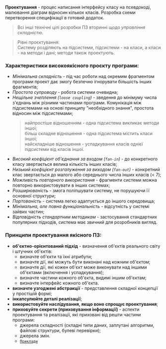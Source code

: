 **Проектування** - процес написання інтерфейсу класу на псевдокоді, малювання діаграм відносин кількох класів. Розробка схеми перетворення специфікації в готовий додаток.

> Всі інші технічні цілі розробки ПЗ вторинні щодо _управління складністю_.

> Рівні проєктування:  
> Систему розділяють на підсистеми, підсистеми - на класи, а класи - на методи і дані; методи також проектують.

### Характеристики високоякісного проєкту програми:

- _Мінімальна складність_ - під час роботи над окремим фрагментом програми проект дає змогу безпечно ігнорувати більшість інших фрагментів;
- _Простота супроводу_ - робота системи очевидна;
- _Нещільне зчеплення (`loose coupling`)_ - зведення до мінімуму числа з'єднань між різними частинами програми. Комунікація між підсистемами на основі принципу "необхідного знання", простота відносин між підсистемами;
  > найпростіше відношенням - одна підсистема викликає методи іншої;  
  > більш складне відношення - одна підсистема містить класи іншої;  
  > найскладніше відношення - успадкування класів однієї підсистеми від класів іншої.
- _Високий коефіцієнт об'єднання за входом (`fan-in`)_ - до конкретного класу звертається велика кількість інших класів;
- _Низький коефіцієнт розгалуження за виходом (`fan-out`)_ - конкретний клас звертається до малого або середнього числа інших класів (< 7);
- _Можливість повторного використання_ - фрагменти системи можна повторно використовувати в інших системах;
- _Розширюваність_ - змога поліпшувати систему, не порушуючи її основної структури;
- _Портованість_ - система легко адаптується до іншого середовища;
- _Мінімальна, але повна функціональність_ - відсутність у системі зайвих частин;
- _Відповідність стандартним методикам_ - застосування стандартних популярних підходів, система має звичний для розробників вигляд.

### Принципи проектування якісного ПЗ:

- **об'єктно-орієнтований підхід** - визначення об'єктів реального світу і штучних об'єктів:
  - визначте об'єкти та їхні атрибути;
  - визначте дії, які можуть бути виконані над кожним об'єктом;
  - визначте дії, які кожен об'єкт може виконувати над іншими об'єктами (включення і успадкування);
  - визначте частини кожного об'єкта, видимі іншим об'єктам;
  - визначте інтерфейс кожного об'єкта.
- **визначте узгоджені абстракції** - представлення складної концепції у простішій формі;
- **інкапсулюйте деталі реалізації**;
- **використовуйте наслідування, якщо воно спрощує проектування**;
- **приховуйте секрети (приховування інформації)** - аспекти проектування та реалізації, які приховані від решти частини програми:
  - джерела складності (складні типи даних, заплутані алгоритми, файлові структури, булеві перевірки);
  - джерела змін.
  - [`Приклади`](../../examples/high-quality-code/withholding-information/)
